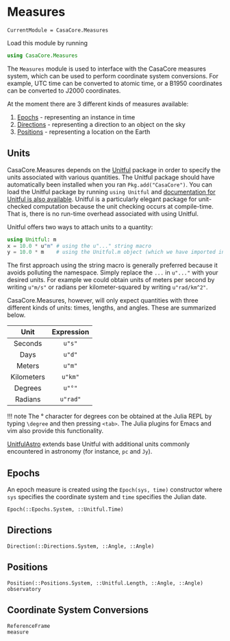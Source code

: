 # Measures

``` @meta
CurrentModule = CasaCore.Measures
```

Load this module by running

``` julia
using CasaCore.Measures
```

The `Measures` module is used to interface with the CasaCore measures system, which can be used to
perform coordinate system conversions. For example, UTC time can be converted to atomic time, or a
B1950 coordinates can be converted to J2000 coordinates.

At the moment there are 3 different kinds of measures available:

1. [Epochs](@ref) - representing an instance in time
2. [Directions](@ref) - representing a direction to an object on the sky
3. [Positions](@ref) - representing a location on the Earth

## Units

CasaCore.Measures depends on the [Unitful](https://github.com/ajkeller34/Unitful.jl) package in
order to specify the units associated with various quantities. The Unitful package should have
automatically been installed when you ran `Pkg.add("CasaCore")`. You can load the Unitful package by
running `using Unitful` and [documentation for Unitful is also
available](http://ajkeller34.github.io/Unitful.jl). Unitful is a particularly elegant package for
unit-checked computation because the unit checking occurs at compile-time. That is, there is no
run-time overhead associated with using Unitful.

Unitful offers two ways to attach units to a quantity:

``` julia
using Unitful: m
x = 10.0 * u"m" # using the u"..." string macro
y = 10.0 * m    # using the Unitful.m object (which we have imported into our namespace)
```

The first approach using the string macro is generally preferred because it avoids polluting the
namespace. Simply replace the `...` in `u"..."` with your desired units. For example we could obtain
units of meters per second by writing `u"m/s"` or radians per kilometer-squared by writing
`u"rad/km^2"`.

CasaCore.Measures, however, will only expect quantities with three different kinds of units: times,
lengths, and angles. These are summarized below.

|    Unit    | Expression |
|:----------:|:----------:|
|   Seconds  |   `u"s"`   |
|    Days    |   `u"d"`   |
|   Meters   |   `u"m"`   |
| Kilometers |   `u"km"`  |
|   Degrees  |   `u"°"`   |
|   Radians  |  `u"rad"`  |

!!! note
    The ° character for degrees con be obtained at the Julia REPL by typing `\degree` and then
    pressing `<tab>`. The Julia plugins for Emacs and vim also provide this functionality.

[UnitfulAstro](https://github.com/JuliaAstro/UnitfulAstro.jl) extends base Unitful with additional
units commonly encountered in astronomy (for instance, `pc` and `Jy`).

## Epochs

An epoch measure is created using the `Epoch(sys, time)` constructor where `sys` specifies the
coordinate system and `time` specifies the Julian date.

``` @docs
Epoch(::Epochs.System, ::Unitful.Time)
```

## Directions

``` @docs
Direction(::Directions.System, ::Angle, ::Angle)
```

## Positions

``` @docs
Position(::Positions.System, ::Unitful.Length, ::Angle, ::Angle)
observatory
```

## Coordinate System Conversions

``` @docs
ReferenceFrame
measure
```

